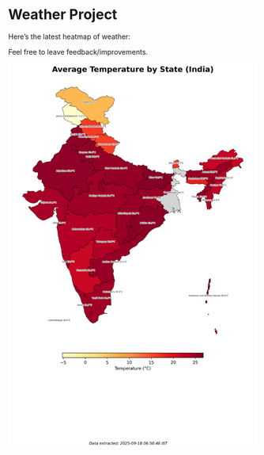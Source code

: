 # Weather Project

Here’s the latest heatmap of weather:

Feel free to leave feedback/improvements.

![India Heatmap](docs/assets/india_heatmap.png?v=CB5E70)
